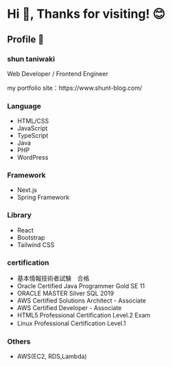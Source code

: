 # Hi 👋, Thanks for visiting! 😊

## Profile 🤴

<h3>shun taniwaki</h3>
<p>Web Developer / Frontend Engineer</p>

<p> my portfolio site：https://www.shunt-blog.com/</p>

### Language
- HTML/CSS
- JavaScript
- TypeScript
- Java
- PHP
- WordPress

### Framework
- Next.js
- Spring Framework

### Library
- React
- Bootstrap
- Tailwind CSS

### certification
- 基本情報技術者試験　合格
- Oracle Certified Java Programmer Gold SE 11
- ORACLE MASTER Silver SQL 2019
- AWS Certified Solutions Architect - Associate
- AWS Certified Developer - Associate
- HTML5 Professional Certification Level.2 Exam
- Linux Professional Certification Level.1　

### Others
- AWS(EC2, RDS,Lambda)

<!--
**shu-t23/shu-t23** is a ✨ _special_ ✨ repository because its `README.md` (this file) appears on your GitHub profile.

Here are some ideas to get you started:

- 🔭 I’m currently working on ...
- 🌱 I’m currently learning ...
- 👯 I’m looking to collaborate on ...
- 🤔 I’m looking for help with ...
- 💬 Ask me about ...
- 📫 How to reach me: ...
- 😄 Pronouns: ...
- ⚡ Fun fact: ...
-->

